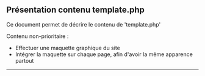 ## Présentation contenu template.php

Ce document permet de décrire le contenu de 'template.php'

Contenu non-prioritaire :


+ Effectuer une maquette graphique du site
+ Intégrer la maquette sur chaque page, afin d'avoir la même apparence partout
 
<hr>
